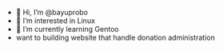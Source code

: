 - 👋 Hi, I’m @bayuprobo
- 👀 I’m interested in Linux
- 🌱 I’m currently learning Gentoo
- want to building website that handle donation administration

<!---
bayuprobo/bayuprobo is a ✨ special ✨ repository because its `README.md` (this file) appears on your GitHub profile.
You can click the Preview link to take a look at your changes.
--->
